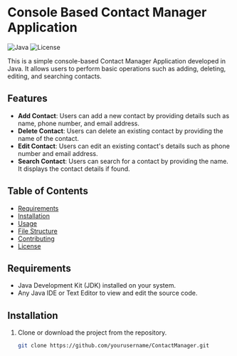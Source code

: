 # Console Based Contact Manager Application

![Java](https://img.shields.io/badge/Java-8-blue)
![License](https://img.shields.io/badge/license-MIT-green)

This is a simple console-based Contact Manager Application developed in Java. It allows users to perform basic operations such as adding, deleting, editing, and searching contacts.

## Features

- **Add Contact**: Users can add a new contact by providing details such as name, phone number, and email address.
- **Delete Contact**: Users can delete an existing contact by providing the name of the contact.
- **Edit Contact**: Users can edit an existing contact's details such as phone number and email address.
- **Search Contact**: Users can search for a contact by providing the name. It displays the contact details if found.

## Table of Contents

- [Requirements](#requirements)
- [Installation](#installation)
- [Usage](#usage)
- [File Structure](#file-structure)
- [Contributing](#contributing)
- [License](#license)

## Requirements

- Java Development Kit (JDK) installed on your system.
- Any Java IDE or Text Editor to view and edit the source code.

## Installation

1. Clone or download the project from the repository.
   ```sh
   git clone https://github.com/yourusername/ContactManager.git
